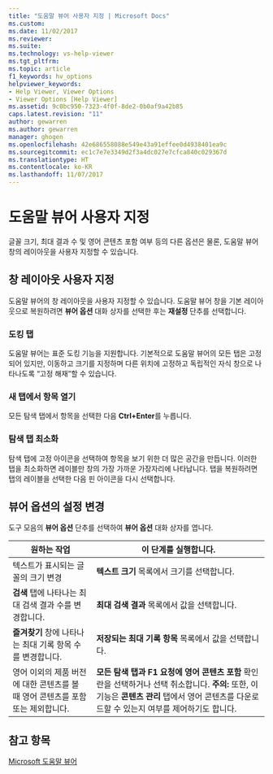 ```yaml
---
title: "도움말 뷰어 사용자 지정 | Microsoft Docs"
ms.custom: 
ms.date: 11/02/2017
ms.reviewer: 
ms.suite: 
ms.technology: vs-help-viewer
ms.tgt_pltfrm: 
ms.topic: article
f1_keywords: hv_options
helpviewer_keywords:
- Help Viewer, Viewer Options
- Viewer Options [Help Viewer]
ms.assetid: 9c0bc950-7323-4f0f-8de2-0b0af9a42b85
caps.latest.revision: "11"
author: gewarren
ms.author: gewarren
manager: ghogen
ms.openlocfilehash: 42e686558088e549e43a91effee0d4938401ea9c
ms.sourcegitcommit: ec1c7e7e3349d2f3a4dc027e7cfca840c029367d
ms.translationtype: HT
ms.contentlocale: ko-KR
ms.lasthandoff: 11/07/2017
---
```

# <a name="customize-the-help-viewer"></a>도움말 뷰어 사용자 지정
글꼴 크기, 최대 결과 수 및 영어 콘텐츠 포함 여부 등의 다른 옵션은 물론, 도움말 뷰어 창의 레이아웃을 사용자 지정할 수 있습니다.

## <a name="customizing-window-layout"></a>창 레이아웃 사용자 지정
도움말 뷰어의 창 레이아웃을 사용자 지정할 수 있습니다. 도움말 뷰어 창을 기본 레이아웃으로 복원하려면 **뷰어 옵션** 대화 상자를 선택한 후는 **재설정** 단추를 선택합니다.  

### <a name="docking-tabs"></a>도킹 탭
도움말 뷰어는 표준 도킹 기능을 지원합니다. 기본적으로 도움말 뷰어의 모든 탭은 고정되어 있지만, 이동하고 크기를 지정하며 다른 위치에 고정하고 독립적인 자식 창으로 나타나도록 “고정 해재”할 수 있습니다.
  
### <a name="opening-a-topic-in-a-new-tab"></a>새 탭에서 항목 열기
모든 탐색 탭에서 항목을 선택한 다음 **Ctrl+Enter**를 누릅니다.
  
### <a name="minimize-a-navigation-tab"></a>탐색 탭 최소화
탐색 탭에 고정 아이콘을 선택하여 항목을 보기 위한 더 많은 공간을 만듭니다. 이러한 탭을 최소화하면 레이블만 창의 가장 가까운 가장자리에 나타납니다. 탭을 복원하려면 탭의 레이블을 선택한 다음 핀 아이콘을 다시 선택합니다.
  
## <a name="changing-settings-in-viewer-options"></a>뷰어 옵션의 설정 변경  
도구 모음의 **뷰어 옵션** 단추를 선택하여 **뷰어 옵션** 대화 상자를 엽니다.  
  
|원하는 작업|이 단계를 실행합니다.|  
|---------------------------|---------------------|  
|텍스트가 표시되는 글꼴의 크기 변경|**텍스트 크기** 목록에서 크기를 선택합니다.|  
|**검색** 탭에 나타나는 최대 검색 결과 수를 변경합니다.|**최대 검색 결과** 목록에서 값을 선택합니다.|  
|**즐겨찾기** 창에 나타나는 최대 기록 항목 수를 변경합니다.|**저장되는 최대 기록 항목** 목록에서 값을 선택합니다.|  
|영어 이외의 제품 버전에 대한 콘텐츠를 볼 때 영어 콘텐츠를 포함 또는 제외합니다.|**모든 탐색 탭과 F1 요청에 영어 콘텐츠 포함** 확인란을 선택하거나 선택 취소합니다. **주의:** 또한, 이 기능은 **콘텐츠 관리** 탭에서 영어 콘텐츠를 다운로드할 수 있는지 여부를 제어하기도 합니다.|

## <a name="see-also"></a>참고 항목
[Microsoft 도움말 뷰어](../ide/microsoft-help-viewer.md)